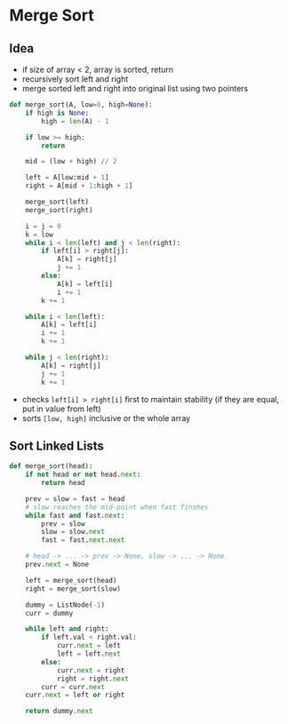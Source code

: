 # Merge Sort

## Idea
- if size of array < 2, array is sorted, return
- recursively sort left and right
- merge sorted left and right into original list using two pointers
```python
def merge_sort(A, low=0, high=None):
    if high is None:
        high = len(A) - 1

    if low >= high:
        return

    mid = (low + high) // 2

    left = A[low:mid + 1]
    right = A[mid + 1:high + 1]

    merge_sort(left)
    merge_sort(right)

    i = j = 0
    k = low
    while i < len(left) and j < len(right):
        if left[i] > right[j]:
            A[k] = right[j]
            j += 1
        else:
            A[k] = left[i]
            i += 1
        k += 1

    while i < len(left):
        A[k] = left[i]
        i += 1
        k += 1

    while j < len(right):
        A[k] = right[j]
        j += 1
        k += 1
```
- checks `left[i] > right[i]` first to maintain stability (if they are equal, put in value from left)
- sorts `[low, high]` inclusive or the whole array

## Sort Linked Lists
```python
def merge_sort(head):
    if not head or not head.next:
        return head

    prev = slow = fast = head
    # slow reaches the mid-point when fast finshes
    while fast and fast.next:
        prev = slow
        slow = slow.next
        fast = fast.next.next

    # head -> ... -> prev -> None, slow -> ... -> None
    prev.next = None

    left = merge_sort(head)
    right = merge_sort(slow)

    dummy = ListNode(-1)
    curr = dummy

    while left and right:
        if left.val < right.val:
            curr.next = left
            left = left.next
        else:
            curr.next = right
            right = right.next
        curr = curr.next
    curr.next = left or right

    return dummy.next
```
